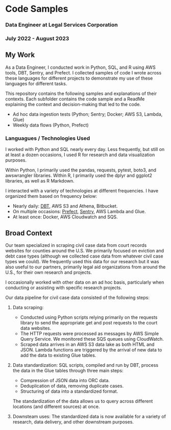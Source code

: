 # Code Samples
### Data Engineer at Legal Services Corporation
### July 2022 - August 2023

## My Work  
As a Data Engineer, I conducted work in Python, SQL, and R using AWS tools, DBT, Sentry, and Prefect. I collected samples of code I wrote across these languages for different projects to demonstrate my use of these languages for different tasks.  

This repository contains the following samples and explanations of their contexts. Each subfolder contains the code sample and a ReadMe explaining the context and decision-making that led to the code.  

<!--- - Deduplication macro in DBT (SQL, DBT, Jinja) --->
- Ad hoc data ingestion tests (Python; Sentry; Docker; AWS S3, Lambda, Glue)
- Weekly data flows (Python, Prefect)
<!--- - Data analysis (R, R Markdown) --->
<!--- - Web scrapers (Python, AWS SQS) --->

### Languagues / Technologies Used
I worked with Python and SQL nearly every day. Less frequently, but still on at least a dozen occasions, I used R for research and data visualization purposes.

Within Python, I primarily used the pandas, requests, pytest, boto3, and awswrangler libraries. Within R, I primarily used the dplyr and ggplot2 libraries, as well as R Markdown.  

I interacted with a variety of technologies at different frequencies. I have organized them based on frequency below:  
- Nearly daily: [DBT](https://www.getdbt.com/blog/what-exactly-is-dbt), AWS S3 and Athena, Bitbucket.  
- On multiple occasions: [Prefect](https://docs.prefect.io/2.14.3/cloud/), [Sentry](https://docs.sentry.io/platforms/python/), AWS Lambda and Glue.  
- At least once: Docker, AWS Cloudwatch and SQS.  

## Broad Context  
Our team specialized in scraping civil case data from court records websites for counties around the U.S. We primarily focused on eviction and debt case types (although we collected case data from whatever civil case types we could). We frequently used this data for our research but it was also useful to our partners, primarily legal aid organizations from around the U.S., for their own research and projects.  

I occasionally worked with other data on an ad hoc basis, particularly when conducting or assisting with specific research projects.  
  
Our data pipeline for civil case data consisted of the following steps:  
1. Data scraping:  
    - Conducted using Python scripts relying primarily on the requests library to send the appropriate get and post requests to the court data websites.  
    - The HTTP requests were processed as messages by AWS Simple Query Service. We monitored these SQS queues using CloudWatch.  
    - Scraped data arrives in an AWS S3 data lake as both HTML and JSON. Lambda functions are triggered by the arrival of new data to add the data to existing Glue tables.  
2. Data standardization: SQL scripts, compiled and run by DBT, process the data in the Glue tables through three main steps:  
    - Compression of JSON data into ORC data.  
    - Deduplication of data, removing duplicate cases.  
    - Structuring of data into a standardized format.  

    The standardization of the data allows us to query across different locations (and different sources) at once.  
3. Downsteam uses: The standardized data is now available for a variety of research, data delivery, and other downstream purposes.  
